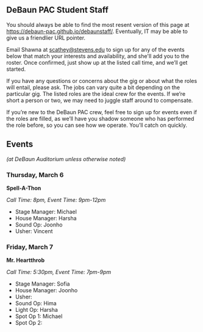 ## DeBaun PAC Student Staff

You should always be able to find the most resent version of this page at <https://debaun-pac.github.io/debaunstaff/>. Eventually, IT may be able to give us a friendlier URL pointer.

Email Shawna at <scathey@stevens.edu>  to sign up for any of the events below that match your interests and availability, and she'll add you to the roster. Once confirmed, just show up at the listed call time, and we’ll get started.

If you have any questions or concerns about the gig or about what the roles will entail, please ask. The jobs can vary quite a bit depending on the particular gig. The listed roles are the ideal crew for the events. If we’re short a person or two, we may need to juggle staff around to compensate.

If you’re new to the DeBaun PAC crew, feel free to sign up for events even if the roles are filled, as we’ll have you shadow someone who has performed the role before, so you can see how we operate. You’ll catch on quickly.


## Events
*(at DeBaun Auditorium unless otherwise noted)*


### Thursday, March 6

**Spell-A-Thon**

_Call Time: 8pm, Event Time: 9pm-12pm_

- Stage Manager: Michael
- House Manager: Harsha
- Sound Op: Joonho
- Usher: Vincent

### Friday, March 7

**Mr. Heartthrob**

_Call Time: 5:30pm, Event Time: 7pm-9pm_

- Stage Manager: Sofia
- House Manager: Joonho
- Usher: 
- Sound Op: Hima
- Light Op: Harsha
- Spot Op 1: Michael
- Spot Op 2: 
